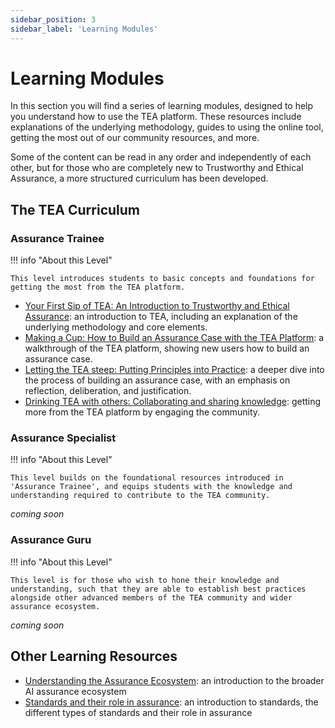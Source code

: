 ```yaml
---
sidebar_position: 3
sidebar_label: 'Learning Modules'
---
```


# Learning Modules

In this section you will find a series of learning modules, designed to help you understand how to use the TEA platform.
These resources include explanations of the underlying methodology, guides to using the online tool, getting the most out of our community resources, and more.

Some of the content can be read in any order and independently of each other, but for those who are completely new to Trustworthy and Ethical Assurance, a more structured curriculum has been developed.

## The TEA Curriculum

### Assurance Trainee

!!! info "About this Level"

    This level introduces students to basic concepts and foundations for getting the most from the TEA platform.

-   [Your First Sip of TEA: An Introduction to Trustworthy and Ethical Assurance](#): an introduction to TEA, including an explanation of the underlying methodology and core elements.
-   [Making a Cup: How to Build an Assurance Case with the TEA Platform](#): a walkthrough of the TEA platform, showing new users how to build an assurance case.
-   [Letting the TEA steep: Putting Principles into Practice](#): a deeper dive into the process of building an assurance case, with an emphasis on reflection, deliberation, and justification.
-   [Drinking TEA with others: Collaborating and sharing knowledge](#): getting more from the TEA platform by engaging the community.

### Assurance Specialist

!!! info "About this Level"

    This level builds on the foundational resources introduced in 'Assurance Trainee', and equips students with the knowledge and understanding required to contribute to the TEA community.

_coming soon_

### Assurance Guru

!!! info "About this Level"

    This level is for those who wish to hone their knowledge and understanding, such that they are able to establish best practices alongside other advanced members of the TEA community and wider assurance ecosystem.

_coming soon_

## Other Learning Resources

-   [Understanding the Assurance Ecosystem](#): an introduction to the broader AI assurance ecosystem
-   [Standards and their role in assurance](#): an introduction to standards, the different types of standards and their role in assurance

